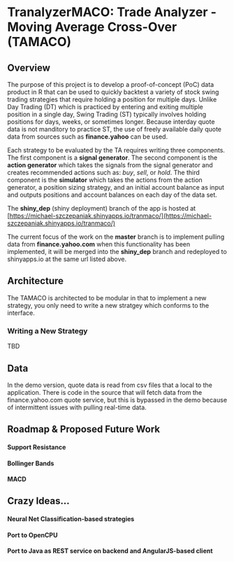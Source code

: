 # TranalyzerMACO: Trade Analyzer - Moving Average Cross-Over (TAMACO)

## Overview
The purpose of this project is to develop a proof-of-concept (PoC) data product in R that can be used to quickly backtest a variety of stock swing trading strategies that require holding a position for multiple days.  Unlike Day Trading (DT) which is practiced by entering and exiting multiple position in a single day, Swing Trading (ST) typically involves holding positions for days, weeks, or sometimes longer.  Because interday quote data is not manditory to practice ST, the use of freely available daily quote data from sources such as **finance.yahoo** can be used.

Each strategy to be evaluated by the TA requires writing three components.  The first component is a **signal generator**.  The second component is the **action generator** which takes the signals from the signal generator and creates recommended actions such as: *buy*, *sell*, or *hold*.  The third component is the **simulator** which takes the actions from the action generator, a position sizing strategy, and an initial account balance as input and outputs positions and account balances on each day of the data set.

The **shiny_dep** (shiny deployment) branch of the app is hosted at [https://michael-szczepaniak.shinyapps.io/tranmaco/](https://michael-szczepaniak.shinyapps.io/tranmaco/)

The current focus of the work on the **master** branch is to implement pulling data from **finance.yahoo.com** when this functionality has been implemented, it will be merged into the **shiny_dep** branch and redeployed to shinyapps.io at the same url listed above.

## Architecture
The TAMACO is architected to be modular in that to implement a new strategy, you only need to write a new stratgey which conforms to the interface.

### Writing a New Strategy
TBD

## Data
In the demo version, quote data is read from csv files that a local to the application.  There is code in the source that will fetch data from the finance.yahoo.com quote service, but this is bypassed in the demo because of intermittent issues with pulling real-time data.

## Roadmap & Proposed Future Work
#### Support Resistance
#### Bollinger Bands
#### MACD

## Crazy Ideas...
#### Neural Net Classification-based strategies
#### Port to OpenCPU
#### Port to Java as REST service on backend and AngularJS-based client
